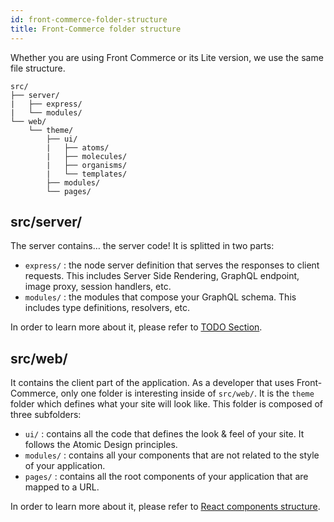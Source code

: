 ```yaml
---
id: front-commerce-folder-structure
title: Front-Commerce folder structure
---
```


Whether you are using Front Commerce or its Lite version, we use the same file
structure.

```
src/
├── server/
|   ├── express/
|   └── modules/
└── web/
    └── theme/
        ├── ui/
        |   ├── atoms/
        |   ├── molecules/
        |   ├── organisms/
        |   └── templates/
        ├── modules/
        └── pages/
```

## src/server/

The server contains… the server code! It is splitted in two parts:

* `express/` : the node server definition that serves the responses to client
  requests. This includes Server Side Rendering, GraphQL endpoint, image proxy,
  session handlers, etc.
* `modules/` : the modules that compose your GraphQL schema. This includes type
  definitions, resolvers, etc.

In order to learn more about it, please refer to [TODO Section](#).

## src/web/

It contains the client part of the application. As a developer that uses
Front-Commerce, only one folder is interesting inside of `src/web/`. It is the
`theme` folder which defines what your site will look like. This folder is
composed of three subfolders:

* `ui/` : contains all the code that defines the look & feel of your site. It
  follows the Atomic Design principles.
* `modules/` : contains all your components that are not related to the style of
  your application.
* `pages/` : contains all the root components of your application that are
  mapped to a URL.

In order to learn more about it, please refer to
[React components structure](react-components-structure.md).
